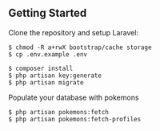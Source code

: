 ## Getting Started

Clone the repository and setup Laravel:

```
$ chmod -R a+rwX bootstrap/cache storage
$ cp .env.example .env

$ composer install
$ php artisan key:generate
$ php artisan migrate
```
Populate your database with pokemons

```
$ php artisan pokemons:fetch
$ php artisan pokemons:fetch-profiles
```
